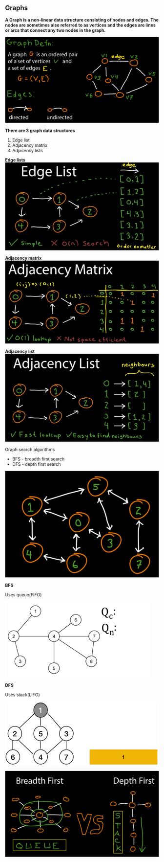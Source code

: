 ## Graphs

**A Graph is a non-linear data structure consisting of nodes and edges. The nodes are sometimes also referred to as vertices and the edges are lines or arcs that connect any two nodes in the graph.**

![graph](../images/graph.png)

**There are 3 graph data structures**

1. Edge list
2. Adjacency matrix
3. Adjacency lists

**Edge lists**
![edge-lists](../images/edge-lists.png)

**Adjacency matrix**
![adjacency-matrix](../images/adjacency-matrix.png)

**Adjacency list**
![adjacency-list](../images/adjacency-list.png)


Graph search algorithms

 * BFS - breadth first search
 * DFS - depth first search
 
 ![graph](../images/graphs.png)

 
 **BFS**
 
 Uses queue(FIFO)


![bfs](../images/bfs.gif)

 **DFS**
 
 Uses stack(LIFO)

![dfs](../images/dfs.gif)

 
![dfs](../images/dfs.png)


